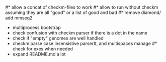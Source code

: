 #* allow a concat of checkm-files to work
#* allow to run without checkm assuming they are all "good" or a list of good and bad
#* remove diamond/ add mmseq2
* multiprocess bootstrap
* check confusion with checkm parser if there is a dot in the name
* check if "empty" genomes are well handled
* checkm parse case insensistive parser#, and multispaces manage
#* check for exes when needed
* expand README.md a lot
